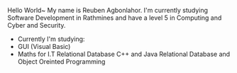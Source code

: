 Hello World~
My name is Reuben Agbonlahor.
I'm currently studying Software Development in Rathmines and have a level 5 in Computing and Cyber and Security.
- Currently I'm studying:
- GUI (Visual Basic)
- Maths for I.T
Relational Database
C++ and Java
Relational Database 
and Object Oreinted Programming

<!---
RubyxJS/RubyxJS is a ✨ special ✨ repository because its `README.md` (this file) appears on your GitHub profile.
You can click the Preview link to take a look at your changes.
--->
